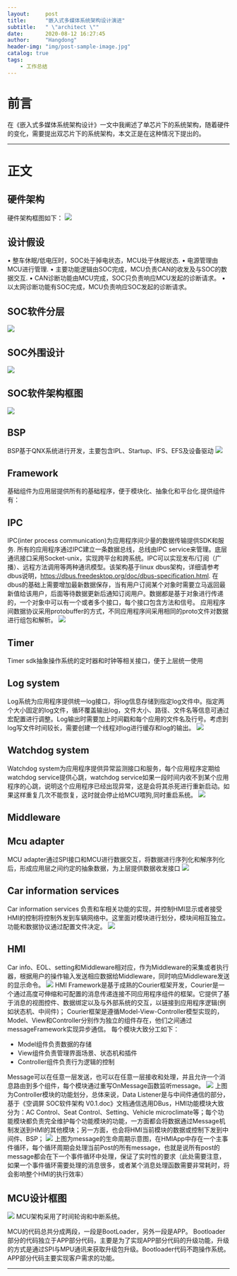 ```yaml
---
layout:     post
title:      "嵌入式多媒体系统架构设计演进"
subtitle:   " \"architect \""
date:       2020-08-12 16:27:45 
author:     "Hangdong"
header-img: "img/post-sample-image.jpg"
catalog: true
tags:
    - 工作总结
---
```


# 前言 #
在《嵌入式多媒体系统架构设计》一文中我阐述了单芯片下的系统架构，随着硬件的变化，需要提出双芯片下的系统架构，本文正是在这种情况下提出的。

---

# 正文 #
## 硬件架构 ##
硬件架构框图如下：
![](/img/in-post/post-arch/hardware2.png)
## 设计假设 ##
•	整车休眠/低电压时，SOC处于掉电状态，MCU处于休眠状态.
•	电源管理由MCU进行管理.
•	主要功能逻辑由SOC完成，MCU负责CAN的收发及与SOC的数据交互.
•	CAN诊断功能由MCU完成，SOC只负责响应MCU发起的诊断请求。
•	以太网诊断功能有SOC完成，MCU负责响应SOC发起的诊断请求。

## SOC软件分层 ##
![](/img/in-post/post-arch/lays2.png)

## SOC外围设计 ##
![](/img/in-post/post-arch/sochardware.png)

## SOC软件架构框图 ##
![](/img/in-post/post-arch/socsoftware.png)

## BSP ##
BSP基于QNX系统进行开发，主要包含IPL、Startup、IFS、EFS及设备驱动
![](/img/in-post/post-arch/bsp.png)
## Framework ##
基础组件为应用层提供所有的基础程序，便于模块化、抽象化和平台化.提供组件有：
## IPC ##
IPC(inter process communication)为应用程序间少量的数据传输提供SDK和服务. 所有的应用程序通过IPC建立一条数据总线，总线由IPC service来管理。底层通讯接口采用Socket-unix，实现跨平台和跨系统。IPC可以实现发布/订阅（广播）、远程方法调用等两种通讯模型。该架构基于linux dbus架构，详细请参考dbus说明，https://dbus.freedesktop.org/doc/dbus-specification.html. 在dbus的基础上需要增加最新数据保存，当有用户订阅某个对象时需要立马返回最新值给该用户，后面等待数据更新后通知订阅用户。数据都是基于对象进行传递的，一个对象中可以有一个或者多个接口，每个接口包含方法和信号。
应用程序间数据协议采用protobuffer的方式，不同应用程序间采用相同的proto文件对数据进行组包和解析。
![](/img/in-post/post-arch/dbus.png)
## Timer ##
Timer sdk抽象操作系统的定时器和时钟等相关接口，便于上层统一使用
## Log system ##
Log系统为应用程序提供统一log接口，将log信息存储到指定log文件中。指定两个大小固定的log文件，循环覆盖输出log，文件大小、路径、文件名等信息可通过宏配置进行调整。Log输出时需要加上时间戳和每个应用的文件名及行号。考虑到log写文件时间较长，需要创建一个线程对log进行缓存和log的输出。
![](/img/in-post/post-arch/log.png)

## Watchdog system ##
Watchdog system为应用程序提供异常监测接口和服务，每个应用程序定期给watchdog service提供心跳，watchdog service如果一段时间内收不到某个应用程序的心跳，说明这个应用程序已经出现异常，这是会将其杀死进行重新启动。如果这样重复几次不能恢复，这时就会停止给MCU喂狗,同时重启系统。
![](/img/in-post/post-arch/watchdog.png)
## Middleware  ##
## Mcu adapter ##
MCU adapter通过SPI接口和MCU进行数据交互，将数据进行序列化和解序列化后，形成应用层之间约定的抽象数据，为上层提供数据收发接口
![](/img/in-post/post-arch/mcuadaptor.png)
## Car information services ##
Car information services 负责和车相关功能的实现，并控制HMI显示或者接受HMI的控制将控制外发到车辆网络中。这里面对模块进行划分，模块间相互独立。 功能和数据协议通过配置文件决定。
![](/img/in-post/post-arch/carservice.png)
## HMI ##
Car info、EOL、setting和Middleware相对应，作为Middleware的采集或者执行器，根据用户的操作输入发送相应数据给Middleware，同时响应Middleware发送的显示命令。
![](/img/in-post/post-arch/hmi.png)
HMI Framework是基于成熟的Courier框架开发，Courier是一个通过高度可伸缩和可配置的消息传递连接不同应用程序组件的框架。它提供了基于消息的视图控件、数据绑定以及与外部系统的交互，以链接到应用程序逻辑(例如状态机、中间件)；
Courier框架是遵循Model-View-Controller模型实现的，Model、View和Controller分别作为独立的组件存在，他们之间通过messageFramework实现异步通信。
每个模块大致分工如下：

- Model组件负责数据的存储
- View组件负责管理界面场景、状态机和插件
- Controller组件负责行为逻辑的控制

Message可以在任意一层发送，也可以在任意一层接收和处理，并且允许一个消息路由到多个组件，每个模块通过重写OnMessage函数监听message。
![](/img/in-post/post-arch/hmicontrol.png)
上图为Controller模块的功能划分，总体来说，Data Listener是与中间件通信的部分，基于《空调屏 SOC软件架构 V0.1.doc》文档通信选用DBus，HMI功能模块大致分为：AC Control、Seat Control、Setting、Vehicle microclimate等；每个功能模块都负责完全维护每个功能模块的功能，一方面都会将数据通过Message机制发送到HMI的其他模块；另一方面，也会将HMI当前模块的数据或控制下发到中间件、BSP；
![](/img/in-post/post-arch/hmimsg.png)
上图为message的生命周期示意图，在HMIApp中存在一个主事件循环，每个循环周期会处理当前Post的所有message，也就是说所有post的message都会在下一个事件循环中处理，保证了实时性的要求（此处需要注意，如果一个事件循环需要处理的消息很多，或者某个消息处理函数需要非常耗时，将会影响整个HMI的执行效率）
## MCU设计框图 ##
![](/img/in-post/post-arch/mcu.png)
MCU架构采用了时间轮询和中断系统。

MCU的代码总共分成两段，一段是BootLoader，另外一段是APP。
Bootloader部分的代码独立于APP部分代码，主要是为了实现APP部分代码的升级功能，升级的方式是通过SPI与MPU通讯来获取升级包升级。Bootloader代码不跑操作系统。
APP部分代码主要实现客户需求的功能。

---


